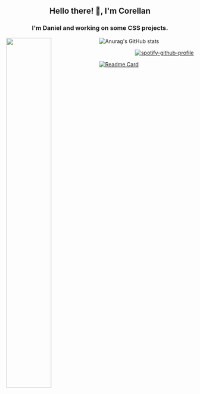 <h2 align="center">Hello there! 👋, I'm Corellan</h2>
<h3 align="center">I'm Daniel and working on some CSS projects.</h3>


<img width="49%" align="left" src="https://lanyard-profile-readme.vercel.app/api/288362986991648778">

![Anurag's GitHub stats](https://github-readme-stats.vercel.app/api?username=CorellanStoma&show_icons=true&hide_border=true&bg_color=1a1c1f&title_color=CD0952&text_color=C0C6DB&icon_color=CD0952&border_radius=12)

<div align="right" width="2%";>

[![spotify-github-profile](https://spotify-github-profile.vercel.app/api/view?uid=corellanstoma&cover_image=true&theme=compact)](https://spotify-github-profile.vercel.app/api/view?uid=corellanstoma&redirect=true)

</div>


[![Readme Card](https://github-readme-stats.vercel.app/api/pin/?username=anuraghazra&repo=github-readme-stats)](https://github.com/anuraghazra/github-readme-stats)
